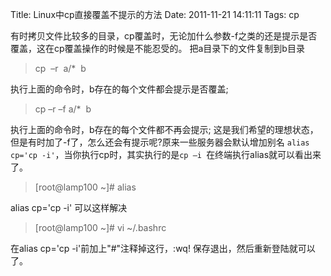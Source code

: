 Title: Linux中cp直接覆盖不提示的方法
Date: 2011-11-21 14:11:11
Tags: cp


有时拷贝文件比较多的目录，cp覆盖时，无论加什么参数-f之类的还是提示是否覆盖，这在cp覆盖操作的时候是不能忍受的。
把a目录下的文件复制到b目录

> cp  –r  a/*  b

执行上面的命令时，b存在的每个文件都会提示是否覆盖;

> cp –r –f a/*  b

执行上面的命令时，b存在的每个文件都不再会提示;  这是我们希望的理想状态，但是有时加了-f了，怎么还会有提示呢?原来一些服务器会默认增加别名 `alias cp='cp -i'`，当你执行cp时，其实执行的是`cp –i `在终端执行alias就可以看出来了。

> [root@lamp100 ~]# alias

alias cp='cp -i' 可以这样解决

> [root@lamp100 ~]# vi ~/.bashrc

在alias cp='cp -i'前加上"#"注释掉这行，:wq! 保存退出，然后重新登陆就可以了。
